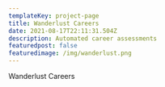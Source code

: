 ```yaml
---
templateKey: project-page
title: Wanderlust Careers
date: 2021-08-17T22:11:31.504Z
description: Automated career assessments
featuredpost: false
featuredimage: /img/wanderlust.png
---
```

Wanderlust Careers